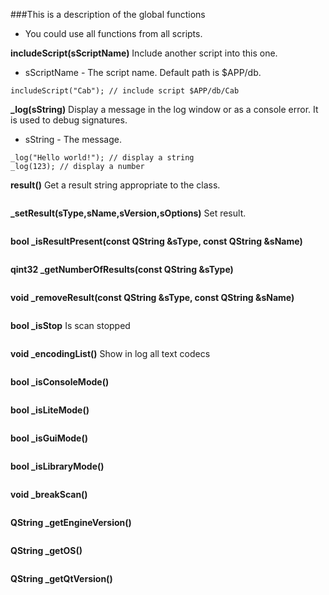 ###This is a description of the global functions

* You could use all functions from all scripts.

**includeScript(sScriptName)** Include another script into this one.

* sScriptName - The script name. Default path is $APP/db.

```
includeScript("Cab"); // include script $APP/db/Cab
```
**_log(sString)** Display a message in the log window or as a console error. It is used to debug signatures.

* sString - The message.

```
_log("Hello world!"); // display a string
_log(123); // display a number
```
**result()** Get a result string appropriate to the class.

```
```
**_setResult(sType,sName,sVersion,sOptions)** Set result.

```
```
**bool _isResultPresent(const QString &sType, const QString &sName)**

```
```
**qint32 _getNumberOfResults(const QString &sType)**

```
```
**void _removeResult(const QString &sType, const QString &sName)**

```
```
**bool _isStop** Is scan stopped

```
```
**void _encodingList()** Show in log all text codecs 

```
```
**bool _isConsoleMode()**

```
```
**bool _isLiteMode()**

```
```
**bool _isGuiMode()**

```
```
**bool _isLibraryMode()**

```
```
**void _breakScan()** 

```
```
**QString _getEngineVersion()** 

```
```
**QString _getOS()** 

```
```
**QString _getQtVersion()** 

```
```